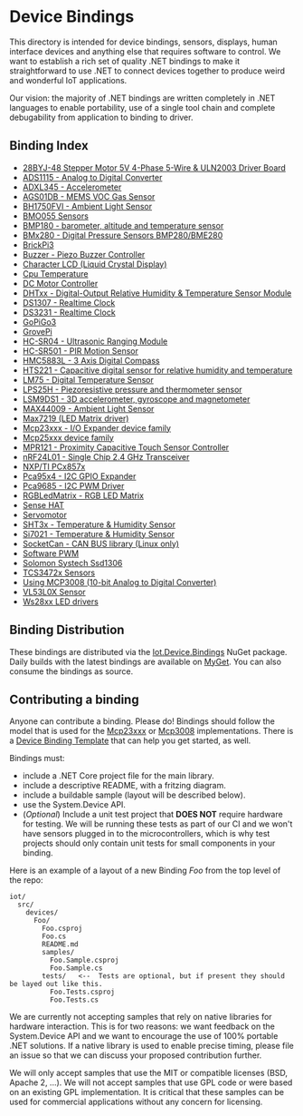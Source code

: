 # Device Bindings

This directory is intended for device bindings, sensors, displays, human interface devices and anything else that requires software to control. We want to establish a rich set of quality .NET bindings to make it  straightforward to use .NET to connect devices together to produce weird and wonderful IoT applications.

Our vision: the majority of .NET bindings are written completely in .NET languages to enable portability, use of a single tool chain and complete debugability from application to binding to driver.

## Binding Index

<devices>

* [28BYJ-48 Stepper Motor 5V 4-Phase 5-Wire & ULN2003 Driver Board](Uln2003/README.md)
* [ADS1115 - Analog to Digital Converter](Ads1115/README.md)
* [ADXL345 - Accelerometer](Adxl345/README.md)
* [AGS01DB - MEMS VOC Gas Sensor](Ags01db/README.md)
* [BH1750FVI - Ambient Light Sensor](Bh1750fvi/README.md)
* [BMO055 Sensors](Bno055/README.md)
* [BMP180 - barometer, altitude and temperature sensor](Bmp180/README.md)
* [BMx280 - Digital Pressure Sensors BMP280/BME280](Bmx280/README.md)
* [BrickPi3](BrickPi3/README.md)
* [Buzzer - Piezo Buzzer Controller](Buzzer/README.md)
* [Character LCD (Liquid Crystal Display)](CharacterLcd/README.md)
* [Cpu Temperature](CpuTemperature/README.md)
* [DC Motor Controller](DCMotor/README.md)
* [DHTxx - Digital-Output Relative Humidity & Temperature Sensor Module](Dhtxx/README.md)
* [DS1307 - Realtime Clock](Ds1307/README.md)
* [DS3231 - Realtime Clock](Ds3231/README.md)
* [GoPiGo3](GoPiGo3/README.md)
* [GrovePi](GrovePi/README.md)
* [HC-SR04 - Ultrasonic Ranging Module](Hcsr04/README.md)
* [HC-SR501 - PIR Motion Sensor](Hcsr501/README.md)
* [HMC5883L - 3 Axis Digital Compass](Hmc5883l/README.md)
* [HTS221 - Capacitive digital sensor for relative humidity and temperature ](Hts221/README.md)
* [LM75 - Digital Temperature Sensor](Lm75/README.md)
* [LPS25H - Piezoresistive pressure and thermometer sensor](Lps25h/README.md)
* [LSM9DS1 - 3D accelerometer, gyroscope and magnetometer](Lsm9Ds1/README.md)
* [MAX44009 - Ambient Light Sensor](Max44009/README.md)
* [Max7219 (LED Matrix driver)](Max7219/README.md)
* [Mcp23xxx - I/O Expander device family](Mcp23xxx/README.md)
* [Mcp25xxx device family](Mcp25xxx/README.md)
* [MPR121 - Proximity Capacitive Touch Sensor Controller](Mpr121/README.md)
* [nRF24L01 - Single Chip 2.4 GHz Transceiver](Nrf24l01/README.md)
* [NXP/TI PCx857x](Pcx857x/README.md)
* [Pca95x4 - I2C GPIO Expander](Pca95x4/README.md)
* [Pca9685 - I2C PWM Driver](Pca9685/README.md)
* [RGBLedMatrix - RGB LED Matrix](RGBLedMatrix/README.md)
* [Sense HAT](SenseHat/README.md)
* [Servomotor](Servo/README.md)
* [SHT3x - Temperature & Humidity Sensor](Sht3x/README.md)
* [Si7021 - Temperature & Humidity Sensor](Si7021/README.md)
* [SocketCan - CAN BUS library (Linux only)](SocketCan/README.md)
* [Software PWM](SoftPwm/README.md)
* [Solomon Systech Ssd1306](Ssd13xx/README.md)
* [TCS3472x Sensors](Tcs3472x/README.md)
* [Using MCP3008 (10-bit Analog to Digital Converter)](Mcp3008/README.md)
* [VL53L0X Sensor](Vl53L0X/README.md)
* [Ws28xx LED drivers](Ws28xx/README.md)
</devices>

## Binding Distribution

These bindings are distributed via the [Iot.Device.Bindings](https://www.nuget.org/packages/Iot.Device.Bindings) NuGet package.  Daily builds with the latest bindings are available on [MyGet](https://dotnet.myget.org/feed/dotnet-core/package/nuget/Iot.Device.Bindings). You can also consume the bindings as source.

## Contributing a binding

Anyone can contribute a binding. Please do! Bindings should follow the model that is used for the [Mcp23xxx](Mcp23xxx/README.md) or [Mcp3008](Mcp3008/README.md) implementations.  There is a [Device Binding Template](../../tools/templates/DeviceBindingTemplate/README.md) that can help you get started, as well.

Bindings must:

* include a .NET Core project file for the main library.
* include a descriptive README, with a fritzing diagram.
* include a buildable sample (layout will be described below).
* use the System.Device API.
* (*Optional*) Include a unit test project that **DOES NOT** require hardware for testing. We will be running these tests as part of our CI and we won't have sensors plugged in to the microcontrollers, which is why test projects should only contain unit tests for small components in your binding.

Here is an example of a layout of a new Binding *Foo* from the top level of the repo:

```
iot/
  src/
    devices/
      Foo/
        Foo.csproj
        Foo.cs
        README.md
        samples/
          Foo.Sample.csproj
          Foo.Sample.cs
        tests/   <--  Tests are optional, but if present they should be layed out like this.
          Foo.Tests.csproj
          Foo.Tests.cs
```

We are currently not accepting samples that rely on native libraries for hardware interaction. This is for two reasons: we want feedback on the System.Device API and we want to encourage the use of 100% portable .NET solutions. If a native library is used to enable precise timing, please file an issue so that we can discuss your proposed contribution further.

We will only accept samples that use the MIT or compatible licenses (BSD, Apache 2, ...). We will not accept samples that use GPL code or were based on an existing GPL implementation. It is critical that these samples can be used for commercial applications without any concern for licensing.

